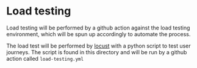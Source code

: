 # Load testing

Load testing will be performed by a github action against the load testing environment, which will be spun up accordingly to automate the process.

The load test will be performed by [locust](https://locust.io) with a python script to test user journeys. The script is found in this directory and will be run by a github action called `load-testing.yml`